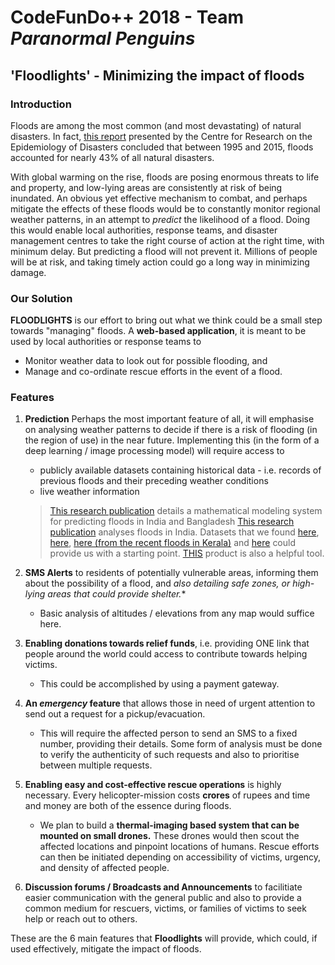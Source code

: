 # CodeFunDo++ 2018 - Team *Paranormal Penguins*

## 'Floodlights' - Minimizing the impact of floods

### Introduction
Floods are among the most common (and most devastating) of natural disasters. In fact, [this report](https://reliefweb.int/sites/reliefweb.int/files/resources/COP21_WeatherDisastersReport_2015_FINAL.pdf) presented by the Centre for Research on the Epidemiology of Disasters concluded that between 1995 and 2015, floods accounted for nearly 43% of all natural disasters.

With global warming on the rise, floods are posing enormous threats to life and property, and low-lying areas are consistently at risk of being inundated. An obvious yet effective mechanism to combat, and perhaps mitigate the effects of these floods would be to constantly monitor regional weather patterns, in an attempt to _predict_ the likelihood of a flood. Doing this would enable local authorities, response teams, and disaster management centres to take the right course of action at the right time, with minimum delay. But predicting a flood will not prevent it. Millions of people will be at risk, and taking timely action could go a long way in minimizing damage.

### Our Solution
**FLOODLIGHTS** is our effort to bring out what we think could be a small step towards "managing" floods. 
A **web-based application**, it is meant to be used by local authorities or response teams to 
- Monitor weather data to look out for possible flooding, and 
- Manage and co-ordinate rescue efforts in the event of a flood.

### Features
1. **Prediction** Perhaps the most important feature of all, it will emphasise on analysing weather patterns to decide if there is a risk of flooding (in the region of use) in the near future. Implementing this (in the form of a deep learning / image processing model) will require access to 
   - publicly available datasets containing historical data - i.e. records of previous floods and their preceding weather conditions
   - live weather information
   > [This research publication](https://www.sciencedirect.com/science/article/pii/0309170888900437) details a mathematical modeling system for predicting floods in India and Bangladesh
   > [This research publication](https://www.researchgate.net/publication/292980782_Flood_Disaster_in_India_An_Analysis_of_trend_and_Preparedness) analyses floods in India.
   > Datasets that we found [here](https://catalog.data.gov/dataset/ncdc-storm-events-database), [here](https://old.datahub.io/dataset/india-weather-data), [here (from the recent floods in Kerala)](https://www.kaggle.com/biphili/india-s-rainfall-kerala-flood) and [here](https://www.kaggle.com/rajanand/rainfall-in-india) could provide us with a starting point.
   > [THIS](https://www.rmsi.com/products/india-floodrisk/) product is also a helpful tool.
   
2. **SMS Alerts** to residents of potentially vulnerable areas, informing them about the possibility of a flood, and **also detailing safe zones, or high-lying areas* that could provide shelter.**
   - Basic analysis of altitudes / elevations from any map would suffice here.
   
3. **Enabling donations towards relief funds**, i.e. providing ONE link that people around the world could access to contribute towards helping victims.
   - This could be accomplished by using a payment gateway.
   
4. **An _emergency_ feature** that allows those in need of urgent attention to send out a request for a pickup/evacuation. 
   - This will require the affected person to send an SMS to a fixed number, providing their details. Some form of analysis must be done to verify the authenticity of such requests and also to prioritise between multiple requests.
   
5. **Enabling easy and cost-effective rescue operations** is highly necessary. Every helicopter-mission costs **crores** of rupees and time and money are both of the essence during floods. 
   - We plan to build a **thermal-imaging based system that can be mounted on small drones.** These drones would then scout the affected locations and pinpoint locations of humans. Rescue efforts can then be initiated depending on accessibility of victims, urgency, and density of affected people. 


6. **Discussion forums / Broadcasts and Announcements** to facilitiate easier communication with the general public and also to provide a common medium for rescuers, victims, or families of victims to seek help or reach out to others. 


These are the 6 main features that **Floodlights** will provide, which could, if used effectively, mitigate the impact of floods. 
